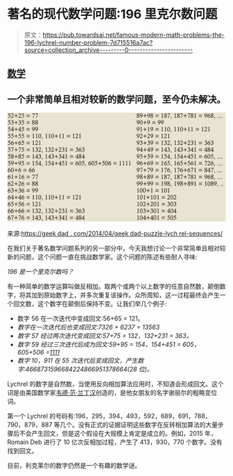 # 著名的现代数学问题:196 里克尔数问题

> 原文：<https://pub.towardsai.net/famous-modern-math-problems-the-196-lychrel-number-problem-7d715516a7ac?source=collection_archive---------0----------------------->

## [数学](https://towardsai.net/p/category/mathematics)

## 一个非常简单且相对较新的数学问题，至今仍未解决。

![](img/5cc8cd13ee3422a9971008d574f89bd0.png)

来源:[https://geek dad . com/2014/04/geek dad-puzzle-lych rel-sequences/](https://geekdad.com/2014/04/geekdad-puzzle-lychrel-sequences/)

在我们关于著名数学问题系列的另一部分中，今天我想讨论一个非常简单且相对较新的问题，这个问题一直在挑战数学家。这个问题的陈述有些耐人寻味:

*196 是一个里克尔数吗？*

有一种简单的数学运算叫做反相加。取两个或两个以上数字的任意自然数，颠倒数字，将其加到原始数字上，并多次重复该操作。众所周知，这一过程最终会产生一个回文数，这个数字在颠倒后保持不变。让我们举几个例子:

*   数字 56 在一次迭代中变成回文:56+65 = 121。
*   *数字在一次迭代后也变成回文:7326 + 6237 = 13563*
*   *数字 57 经过两次迭代变成回文:57+75 = 132，132+231 = 363。*
*   *数字 59 经过三次迭代后成为回文:59+95 = 154，154+451 = 605，605+506 =*[*1111*](https://en.wikipedia.org/wiki/1111)
*   *数字 10，911 在 55 次迭代后变成回文，产生数字:4668731596684224866951378664(28 位)。*

Lychrel 的数字是自然数，当使用反向相加算法应用时，不知道会形成回文。这个词是由美国数学家[韦德·范·兰丁汉](http://www.p196.org/)创造的，是他女朋友的名字谢丽尔的粗略变位词。

第一个 Lychrel 的号码有:196，295，394，493，592，689，691，788，790，879，887 等几个。没有正式的证据证明这些数字在反转相加算法的大量步骤后不会产生回文，但是这个假设在大规模上肯定是成立的。例如，2015 年，Romain Deb 进行了 10 亿次反相加过程，产生了 413，930，770 个数字。没有找到回文。

目前，利克莱尔的数字仍然是一个有趣的数学谜。